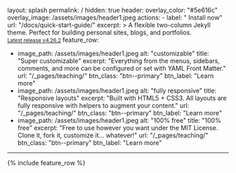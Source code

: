 layout: splash
permalink: /
hidden: true
header:
  overlay_color: "#5e616c"
  overlay_image: /assets/images/header1.jpeg
  actions:
    - label: "<i class='fas fa-download'></i> Install now"
      url: "/docs/quick-start-guide/"
excerpt: >
  A flexible two-column Jekyll theme. Perfect for building personal sites, blogs, and portfolios.<br />
  <small><a href="https://github.com/mmistakes/minimal-mistakes/releases/tag/4.26.2">Latest release v4.26.2</a></small>
feature_row:
  - image_path: /assets/images/header1.jpeg
    alt: "customizable"
    title: "Super customizable"
    excerpt: "Everything from the menus, sidebars, comments, and more can be configured or set with YAML Front Matter."
    url: "/_pages/teaching/"
    btn_class: "btn--primary"
    btn_label: "Learn more"
  - image_path: /assets/images/header1.jpeg
    alt: "fully responsive"
    title: "Responsive layouts"
    excerpt: "Built with HTML5 + CSS3. All layouts are fully responsive with helpers to augment your content."
    url: "/_pages/teaching/"
    btn_class: "btn--primary"
    btn_label: "Learn more"
  - image_path: /assets/images/header1.jpeg
    alt: "100% free"
    title: "100% free"
    excerpt: "Free to use however you want under the MIT License. Clone it, fork it, customize it... whatever!"
    url: "/_pages/teaching/"
    btn_class: "btn--primary"
    btn_label: "Learn more"      
---

{% include feature_row %}
